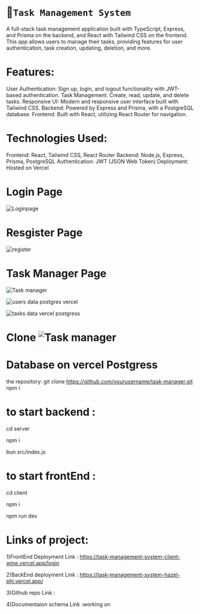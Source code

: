 # 💫`Task Management System`
A full-stack task management application built with TypeScript, Express, and Prisma on the backend, and React with Tailwind CSS on the frontend. This app allows users to manage their tasks, providing features for user authentication, task creation, updating, deletion, and more.

# Features:
User Authentication: Sign up, login, and logout functionality with JWT-based authentication.
Task Management: Create, read, update, and delete tasks.
Responsive UI: Modern and responsive user interface built with Tailwind CSS.
Backend: Powered by Express and Prisma, with a PostgreSQL database.
Frontend: Built with React, utilizing React Router for navigation.

# Technologies Used:
Frontend: React, Tailwind CSS, React Router
Backend: Node.js, Express, Prisma, PostgreSQL
Authentication: JWT (JSON Web Token)
Deployment: Hosted on Vercel

# Login Page

![Loginpage](https://github.com/user-attachments/assets/a0dcf234-a114-42e6-8bdc-c73788411d70)

# Resgister Page

![register](https://github.com/user-attachments/assets/b6d473c7-9e0a-49f5-b109-fbbedad90a9e)

# Task Manager Page

![Task manager](https://github.com/user-attachments/assets/3e2a96d9-d66f-4af8-9c22-9400bf3ed739)


![users data postgres vercel](https://github.com/user-attachments/assets/630697a5-42ce-4312-9df3-1c7e0c3c86ff)


![tasks data vercel postgress](https://github.com/user-attachments/assets/58331595-bb31-4e7e-bd3d-e433f2d80fb8)



# Clone ![Task manager](https://github.com/user-attachments/assets/a4193a94-8b77-4f93-a65c-f4f5cabf04aa)

# Database on vercel Postgress


the repository:
git clone https://github.com/yourusername/task-manager.git
npm i 
# to start backend :
cd server

npm i 

bun src/index.js

# to start frontEnd :
cd client

npm i 

npm run dev
# Links of project:
1)FrontEnd Deployment Link : https://task-management-system-client-wine.vercel.app/login

2)BackEnd deployment Link  : https://task-management-system-hazel-phi.vercel.app/

3)Github repo Link :

4)Documentaion schema Link :working on 









